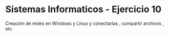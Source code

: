 # Sistemas Informaticos - Ejercicio 10

Creación de redes en Windows y Linux y conectarlas , compartir archivos , etc.